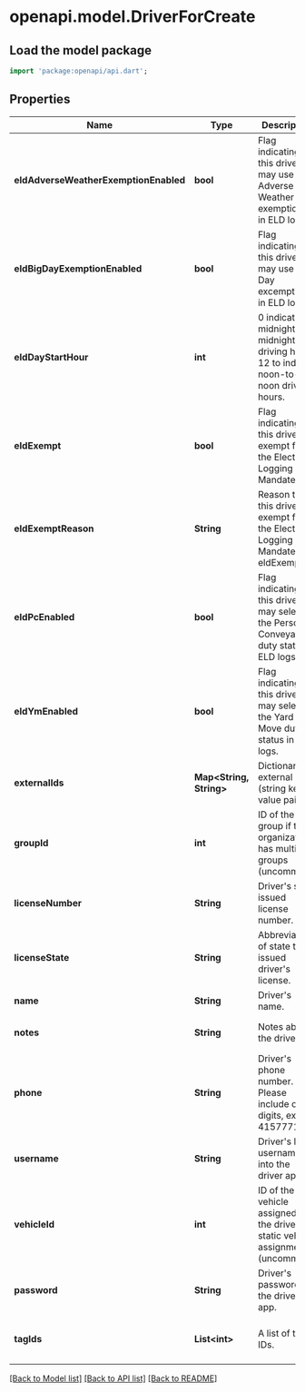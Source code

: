 # openapi.model.DriverForCreate

## Load the model package
```dart
import 'package:openapi/api.dart';
```

## Properties
Name | Type | Description | Notes
------------ | ------------- | ------------- | -------------
**eldAdverseWeatherExemptionEnabled** | **bool** | Flag indicating this driver may use Adverse Weather exemptions in ELD logs. | [optional] [default to null]
**eldBigDayExemptionEnabled** | **bool** | Flag indicating this driver may use Big Day excemptions in ELD logs. | [optional] [default to null]
**eldDayStartHour** | **int** | 0 indicating midnight-to-midnight ELD driving hours, 12 to indicate noon-to-noon driving hours. | [optional] [default to null]
**eldExempt** | **bool** | Flag indicating this driver is exempt from the Electronic Logging Mandate. | [optional] [default to null]
**eldExemptReason** | **String** | Reason that this driver is exempt from the Electronic Logging Mandate (see eldExempt). | [optional] [default to null]
**eldPcEnabled** | **bool** | Flag indicating this driver may select the Personal Conveyance duty status in ELD logs. | [optional] [default to false]
**eldYmEnabled** | **bool** | Flag indicating this driver may select the Yard Move duty status in ELD logs. | [optional] [default to false]
**externalIds** | **Map&lt;String, String&gt;** | Dictionary of external IDs (string key-value pairs) | [optional] [default to const {}]
**groupId** | **int** | ID of the group if the organization has multiple groups (uncommon). | [optional] [default to null]
**licenseNumber** | **String** | Driver&#39;s state issued license number. | [optional] [default to null]
**licenseState** | **String** | Abbreviation of state that issued driver&#39;s license. | [optional] [default to null]
**name** | **String** | Driver&#39;s name. | [default to null]
**notes** | **String** | Notes about the driver. | [optional] [default to null]
**phone** | **String** | Driver&#39;s phone number. Please include only digits, ex. 4157771234 | [optional] [default to null]
**username** | **String** | Driver&#39;s login username into the driver app. | [optional] [default to null]
**vehicleId** | **int** | ID of the vehicle assigned to the driver for static vehicle assignments. (uncommon). | [optional] [default to null]
**password** | **String** | Driver&#39;s password for the driver app. | [default to null]
**tagIds** | **List&lt;int&gt;** | A list of tag IDs. | [optional] [default to const []]

[[Back to Model list]](../README.md#documentation-for-models) [[Back to API list]](../README.md#documentation-for-api-endpoints) [[Back to README]](../README.md)


